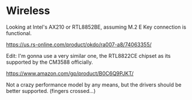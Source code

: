# Wireless

Looking at Intel's AX210 or RTL8852BE, assuming M.2 E Key connection is functional.

https://us.rs-online.com/product/okdo/ra007-a8/74063355/

Edit: I'm gonna use a very similar one, the RTL8822CE chipset as its supported by the CM3588 officially.

https://www.amazon.com/gp/product/B0C6Q9PJKT/

Not a crazy performance model by any means, but the drivers should be better supported. (fingers crossed...)